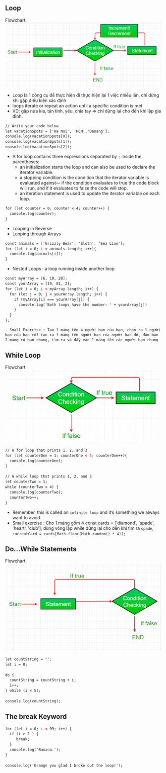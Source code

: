 ## Loop
Flowchart:
![img.png](img.png)
- Loop là 1 công cụ để thực hiện đi thực hiện lại 1 việc nhiều lần, chỉ dừng khi gặp điều kiện xác định
- loops iterate or repeat an action until a specific condition is met.
- VD: gặp nửa kia, tán tỉnh, yêu, chia tay => chỉ dừng lại cho đến khi lập gia đình.
```html
// Write your code below
let vacationSpots = ['Ha Noi', 'HCM','Danang'];
console.log(vacationSpots[0]);
console.log(vacationSpots[1]);
console.log(vacationSpots[2]);


```
- A for loop contains three expressions separated by `;` inside the parentheses:
  - an initialization starts the loop and can also be used to declare the iterator variable.
  - a stopping condition is the condition that the iterator variable is evaluated against— if the condition evaluates to true the code block will run, and if it evaluates to false the code will stop.
  - an iteration statement is used to update the iterator variable on each loop.
```html
for (let counter = 0; counter < 4; counter++) {
  console.log(counter);
}
```
- Looping in Reverse
- Looping through Arrays
```html
const animals = ['Grizzly Bear', 'Sloth', 'Sea Lion'];
for (let i = 0; i < animals.length; i++){
  console.log(animals[i]);
}
```
- Nested Loops : a loop running inside another loop
```html
const myArray = [6, 19, 20];
const yourArray = [19, 81, 2];
for (let i = 0; i < myArray.length; i++) {
  for (let j = 0; j < yourArray.length; j++) {
    if (myArray[i] === yourArray[j]) {
      console.log('Both loops have the number: ' + yourArray[j])
    }
  }
};
```
    - Small Exercise : Tạo 1 mảng tên 4 người bạn của bạn, chọn ra 1 người bạn của bạn rồi tạo ra 1 mảng tên người bạn của người bạn đó, đảm bảo 2 mảng có bạn chung, tìm ra và đẩy vào 1 mảng tên các người bạn chung
## While Loop
Flowchart
![img_1.png](img_1.png)
```html
// A for loop that prints 1, 2, and 3
for (let counterOne = 1; counterOne < 4; counterOne++){
  console.log(counterOne);
}
 
// A while loop that prints 1, 2, and 3
let counterTwo = 1;
while (counterTwo < 4) {
  console.log(counterTwo);
  counterTwo++;
}
```
- Remember, this is called an `infinite loop` and it’s something we always want to avoid.
- Small exercise : Cho 1 mảng gồm 4 const cards = ['diamond', 'spade', 'heart', 'club']; dùng vòng lặp while dừng lại cho đến khi tìm ra `spade`, `currentCard = cards[Math.floor(Math.random() * 4)];`
## Do...While Statements
Flowchart:
![img_2.png](img_2.png)
```html
let countString = '';
let i = 0;
 
do {
  countString = countString + i;
  i++;
} while (i < 5);

console.log(countString);
```
## The break Keyword
```html
for (let i = 0; i < 99; i++) {
  if (i > 2 ) {
     break;
  }
  console.log('Banana.');
}
 
console.log('Orange you glad I broke out the loop!');
```
